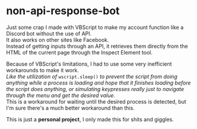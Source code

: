 # non-api-response-bot
Just some crap I made with VBScript to make my account function like a Discord bot without the use of API.\
It also works on other sites like Facebook.\
Instead of getting inputs through an API, it retrieves them directly from the HTML of the current page through the Inspect Element tool.

Because of VBScript's limitations, I had to use some very inefficient workarounds to make it work.\
*Like the utilization of* `wscript.sleep()` *to prevent the script from doing anything while a process is loading and hope that it finishes loading before the script does anything, or simulating keypresses really just to navigate through the menu and get the desired value.*\
This is a workaround for waiting until the desired process is detected, but I'm sure there's a much better workaround than this.

This is just a **personal project**, I only made this for shits and giggles.

